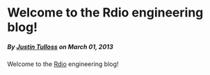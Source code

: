 Welcome to the Rdio engineering blog!
=====================================

##### By [Justin Tulloss][1] on March 01, 2013

Welcome to the [Rdio][2] engineering blog!

[1]: http://www.rdio.com/people/justin_tulloss/
[2]: http://www.rdio.com/
